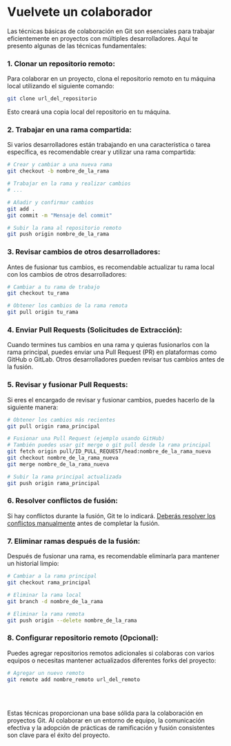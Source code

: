 # Vuelvete un colaborador

Las técnicas básicas de colaboración en Git son esenciales para trabajar eficientemente en proyectos con múltiples desarrolladores. Aquí te presento algunas de las técnicas fundamentales:

### 1. **Clonar un repositorio remoto:**
Para colaborar en un proyecto, clona el repositorio remoto en tu máquina local utilizando el siguiente comando:

```bash
git clone url_del_repositorio
```

Esto creará una copia local del repositorio en tu máquina.

### 2. **Trabajar en una rama compartida:**
Si varios desarrolladores están trabajando en una característica o tarea específica, es recomendable crear y utilizar una rama compartida:

```bash
# Crear y cambiar a una nueva rama
git checkout -b nombre_de_la_rama

# Trabajar en la rama y realizar cambios
# ...

# Añadir y confirmar cambios
git add .
git commit -m "Mensaje del commit"

# Subir la rama al repositorio remoto
git push origin nombre_de_la_rama
```

### 3. **Revisar cambios de otros desarrolladores:**
Antes de fusionar tus cambios, es recomendable actualizar tu rama local con los cambios de otros desarrolladores:

```bash
# Cambiar a tu rama de trabajo
git checkout tu_rama

# Obtener los cambios de la rama remota
git pull origin tu_rama
```

### 4. **Enviar Pull Requests (Solicitudes de Extracción):**
Cuando termines tus cambios en una rama y quieras fusionarlos con la rama principal, puedes enviar una Pull Request (PR) en plataformas como GitHub o GitLab. Otros desarrolladores pueden revisar tus cambios antes de la fusión.

### 5. **Revisar y fusionar Pull Requests:**
Si eres el encargado de revisar y fusionar cambios, puedes hacerlo de la siguiente manera:

```bash
# Obtener los cambios más recientes
git pull origin rama_principal

# Fusionar una Pull Request (ejemplo usando GitHub)
# También puedes usar git merge o git pull desde la rama principal
git fetch origin pull/ID_PULL_REQUEST/head:nombre_de_la_rama_nueva
git checkout nombre_de_la_rama_nueva
git merge nombre_de_la_rama_nueva

# Subir la rama principal actualizada
git push origin rama_principal
```

### 6. **Resolver conflictos de fusión:**
Si hay conflictos durante la fusión, Git te lo indicará. [Deberás resolver los conflictos manualmente](2.%20Work_With_Branch.md#6.%20Resolver%20conflictos%20de%20fusión:) antes de completar la fusión.


### 7. **Eliminar ramas después de la fusión:**
Después de fusionar una rama, es recomendable eliminarla para mantener un historial limpio:

```bash
# Cambiar a la rama principal
git checkout rama_principal

# Eliminar la rama local
git branch -d nombre_de_la_rama

# Eliminar la rama remota
git push origin --delete nombre_de_la_rama
```

### 8. **Configurar repositorio remoto (Opcional):**
Puedes agregar repositorios remotos adicionales si colaboras con varios equipos o necesitas mantener actualizados diferentes forks del proyecto:

```bash
# Agregar un nuevo remoto
git remote add nombre_remoto url_del_remoto
```

<br><br>

Estas técnicas proporcionan una base sólida para la colaboración en proyectos Git. Al colaborar en un entorno de equipo, la comunicación efectiva y la adopción de prácticas de ramificación y fusión consistentes son clave para el éxito del proyecto.